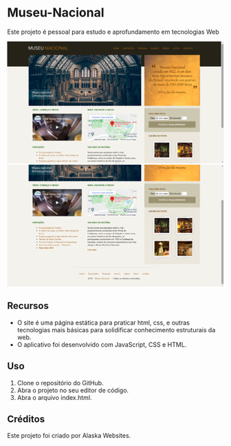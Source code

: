 # Museu-Nacional

Este projeto é pessoal para estudo e aprofundamento em tecnologias Web

<img src="./img/pt1.png" alt="Museu-Nacional">
<img src="./img/pt2.png" alt="Museu-Nacional">

## Recursos

* O site é uma página estática para praticar html, css, e outras tecnologias mais básicas para solidificar conhecimento estruturais da web.
* O aplicativo foi desenvolvido com JavaScript, CSS e HTML.

## Uso

1. Clone o repositório do GitHub.
2. Abra o projeto no seu editor de código.
3. Abra o arquivo index.html.

## Créditos

Este projeto foi criado por Alaska Websites.

